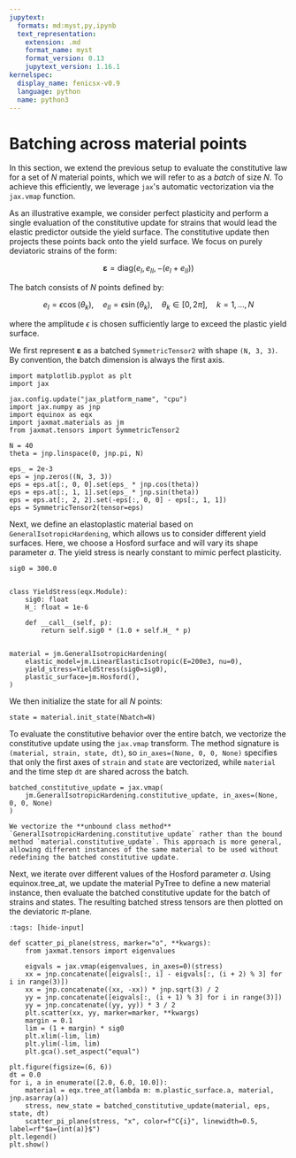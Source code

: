 ```yaml
---
jupytext:
  formats: md:myst,py,ipynb
  text_representation:
    extension: .md
    format_name: myst
    format_version: 0.13
    jupytext_version: 1.16.1
kernelspec:
  display_name: fenicsx-v0.9
  language: python
  name: python3
---
```


# Batching across material points

In this section, we extend the previous setup to evaluate the constitutive law for a set of $N$ material points, which we will refer to as a *batch* of size $N$. To achieve this efficiently, we leverage `jax`'s automatic vectorization via the `jax.vmap` function.

As an illustrative example, we consider perfect plasticity and perform a single evaluation of the constitutive update for strains that would lead the elastic predictor outside the yield surface. The constitutive update then projects these points back onto the yield surface. We focus on purely deviatoric strains of the form:

$$
\boldsymbol{\varepsilon} = \text{diag}(e_I, e_{II}, -(e_I + e_{II}))
$$

The batch consists of $N$ points defined by:

$$
e_I = \epsilon \cos(\theta_k), \quad e_{II} = \epsilon \sin(\theta_k), \quad \theta_k \in [0, 2\pi], \quad k = 1,\dots,N
$$

where the amplitude $\epsilon$ is chosen sufficiently large to exceed the plastic yield surface.

We first represent $\boldsymbol{\varepsilon}$ as a batched `SymmetricTensor2` with shape `(N, 3, 3)`. By convention, the batch dimension is always the first axis.

```{code-cell} ipython3
import matplotlib.pyplot as plt
import jax

jax.config.update("jax_platform_name", "cpu")
import jax.numpy as jnp
import equinox as eqx
import jaxmat.materials as jm
from jaxmat.tensors import SymmetricTensor2

N = 40
theta = jnp.linspace(0, jnp.pi, N)

eps_ = 2e-3
eps = jnp.zeros((N, 3, 3))
eps = eps.at[:, 0, 0].set(eps_ * jnp.cos(theta))
eps = eps.at[:, 1, 1].set(eps_ * jnp.sin(theta))
eps = eps.at[:, 2, 2].set(-eps[:, 0, 0] - eps[:, 1, 1])
eps = SymmetricTensor2(tensor=eps)
```

Next, we define an elastoplastic material based on `GeneralIsotropicHardening`, which allows us to consider different yield surfaces. Here, we choose a Hosford surface and will vary its shape parameter $a$. The yield stress is nearly constant to mimic perfect plasticity.

```{code-cell} ipython3
sig0 = 300.0


class YieldStress(eqx.Module):
    sig0: float
    H_: float = 1e-6

    def __call__(self, p):
        return self.sig0 * (1.0 + self.H_ * p)


material = jm.GeneralIsotropicHardening(
    elastic_model=jm.LinearElasticIsotropic(E=200e3, nu=0),
    yield_stress=YieldStress(sig0=sig0),
    plastic_surface=jm.Hosford(),
)
```

We then initialize the state for all $N$ points:

```{code-cell} ipython3
state = material.init_state(Nbatch=N)
```

To evaluate the constitutive behavior over the entire batch, we vectorize the constitutive update using the `jax.vmap` transform. The method signature is `(material, strain, state, dt)`, so `in_axes=(None, 0, 0, None)` specifies that only the first axes of `strain` and `state` are vectorized, while `material` and the time step `dt` are shared across the batch.

```{code-cell} ipython3
batched_constitutive_update = jax.vmap(
    jm.GeneralIsotropicHardening.constitutive_update, in_axes=(None, 0, 0, None)
)
```

```{attention}
We vectorize the **unbound class method** `GeneralIsotropicHardening.constitutive_update` rather than the bound method `material.constitutive_update`. This approach is more general, allowing different instances of the same material to be used without redefining the batched constitutive update.
```

Next, we iterate over different values of the Hosford parameter $a$. Using equinox.tree_at, we update the material PyTree to define a new material instance, then evaluate the batched constitutive update for the batch of strains and states. The resulting batched stress tensors are then plotted on the deviatoric $\pi$-plane.

```{code-cell} ipython3
:tags: [hide-input]

def scatter_pi_plane(stress, marker="o", **kwargs):
    from jaxmat.tensors import eigenvalues

    eigvals = jax.vmap(eigenvalues, in_axes=0)(stress)
    xx = jnp.concatenate([eigvals[:, i] - eigvals[:, (i + 2) % 3] for i in range(3)])
    xx = jnp.concatenate((xx, -xx)) * jnp.sqrt(3) / 2
    yy = jnp.concatenate([eigvals[:, (i + 1) % 3] for i in range(3)])
    yy = jnp.concatenate((yy, yy)) * 3 / 2
    plt.scatter(xx, yy, marker=marker, **kwargs)
    margin = 0.1
    lim = (1 + margin) * sig0
    plt.xlim(-lim, lim)
    plt.ylim(-lim, lim)
    plt.gca().set_aspect("equal")
```

```{code-cell} ipython3
plt.figure(figsize=(6, 6))
dt = 0.0
for i, a in enumerate([2.0, 6.0, 10.0]):
    material = eqx.tree_at(lambda m: m.plastic_surface.a, material, jnp.asarray(a))
    stress, new_state = batched_constitutive_update(material, eps, state, dt)
    scatter_pi_plane(stress, "x", color=f"C{i}", linewidth=0.5, label=rf"$a={int(a)}$")
plt.legend()
plt.show()
```
